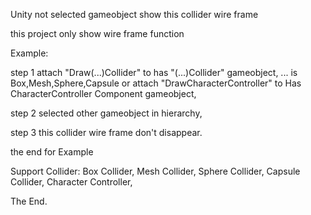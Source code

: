 Unity not selected gameobject show this collider wire frame

this project only show wire frame function

Example:

step 1
attach "Draw(...)Collider" to has "(...)Collider" gameobject, ... is Box,Mesh,Sphere,Capsule
or attach "DrawCharacterController" to Has CharacterController Component gameobject,

step 2
selected other gameobject in hierarchy,

step 3
this collider wire frame don't disappear.

the end for Example


Support Collider:
    Box Collider,
    Mesh Collider,
    Sphere Collider,
    Capsule Collider,
    Character Controller,


The End.

